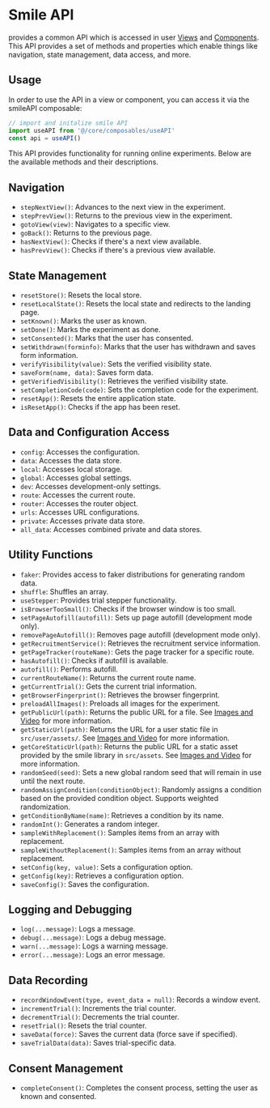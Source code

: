 # Smile API

<SmileText /> provides a common API which is accessed in user
[Views](./views.md) and [Components](./components.md). This API provides a set
of methods and properties which enable things like navigation, state management,
data access, and more.

## Usage

In order to use the API in a view or component, you can access it via the
smileAPI composable:

```js
// import and initalize smile API
import useAPI from '@/core/composables/useAPI'
const api = useAPI()
```

This API provides functionality for running online experiments. Below are the
available methods and their descriptions.

## Navigation

- `stepNextView()`: Advances to the next view in the experiment.
- `stepPrevView()`: Returns to the previous view in the experiment.
- `gotoView(view)`: Navigates to a specific view.
- `goBack()`: Returns to the previous page.
- `hasNextView()`: Checks if there's a next view available.
- `hasPrevView()`: Checks if there's a previous view available.

## State Management

- `resetStore()`: Resets the local store.
- `resetLocalState()`: Resets the local state and redirects to the landing page.
- `setKnown()`: Marks the user as known.
- `setDone()`: Marks the experiment as done.
- `setConsented()`: Marks that the user has consented.
- `setWithdrawn(forminfo)`: Marks that the user has withdrawn and saves form
  information.
- `verifyVisibility(value)`: Sets the verified visibility state.
- `saveForm(name, data)`: Saves form data.
- `getVerifiedVisibility()`: Retrieves the verified visibility state.
- `setCompletionCode(code)`: Sets the completion code for the experiment.
- `resetApp()`: Resets the entire application state.
- `isResetApp()`: Checks if the app has been reset.

## Data and Configuration Access

- `config`: Accesses the configuration.
- `data`: Accesses the data store.
- `local`: Accesses local storage.
- `global`: Accesses global settings.
- `dev`: Accesses development-only settings.
- `route`: Accesses the current route.
- `router`: Accesses the router object.
- `urls`: Accesses URL configurations.
- `private`: Accesses private data store.
- `all_data`: Accesses combined private and data stores.

## Utility Functions

- `faker`: Provides access to faker distributions for generating random data.
- `shuffle`: Shuffles an array.
- `useStepper`: Provides trial stepper functionality.
- `isBrowserTooSmall()`: Checks if the browser window is too small.
- `setPageAutofill(autofill)`: Sets up page autofill (development mode only).
- `removePageAutofill()`: Removes page autofill (development mode only).
- `getRecruitmentService()`: Retrieves the recruitment service information.
- `getPageTracker(routeName)`: Gets the page tracker for a specific route.
- `hasAutofill()`: Checks if autofill is available.
- `autofill()`: Performs autofill.
- `currentRouteName()`: Returns the current route name.
- `getCurrentTrial()`: Gets the current trial information.
- `getBrowserFingerprint()`: Retrieves the browser fingerprint.
- `preloadAllImages()`: Preloads all images for the experiment.
- `getPublicUrl(path)`: Returns the public URL for a file. See
  [Images and Video](/imagesvideo#referring-to-static-assets-using-code) for
  more information.
- `getStaticUrl(path)`: Returns the URL for a user static file in
  `src/user/assets/`. See
  [Images and Video](/imagesvideo#referring-to-static-assets-using-code) for
  more information.
- `getCoreStaticUrl(path)`: Returns the public URL for a static asset provided
  by the smile library in `src/assets`. See
  [Images and Video](/imagesvideo#referring-to-static-assets-using-code) for
  more information.
- `randomSeed(seed)`: Sets a new global random seed that will remain in use
  until the next route.
- `randomAssignCondition(conditionObject)`: Randomly assigns a condition based
  on the provided condition object. Supports weighted randomization.
- `getConditionByName(name)`: Retrieves a condition by its name.
- `randomInt()`: Generates a random integer.
- `sampleWithReplacement()`: Samples items from an array with replacement.
- `sampleWithoutReplacement()`: Samples items from an array without replacement.
- `setConfig(key, value)`: Sets a configuration option.
- `getConfig(key)`: Retrieves a configuration option.
- `saveConfig()`: Saves the configuration.

## Logging and Debugging

- `log(...message)`: Logs a message.
- `debug(...message)`: Logs a debug message.
- `warn(...message)`: Logs a warning message.
- `error(...message)`: Logs an error message.

## Data Recording

- `recordWindowEvent(type, event_data = null)`: Records a window event.
- `incrementTrial()`: Increments the trial counter.
- `decrementTrial()`: Decrements the trial counter.
- `resetTrial()`: Resets the trial counter.
- `saveData(force)`: Saves the current data (force save if specified).
- `saveTrialData(data)`: Saves trial-specific data.

## Consent Management

- `completeConsent()`: Completes the consent process, setting the user as known
  and consented.
